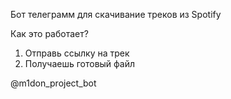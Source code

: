 Бот телеграмм для скачивание треков из Spotify

Как это работает?



1. Отправь ссылку на трек
2. Получаешь готовый файл



@m1don\_project\_bot

